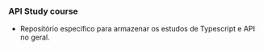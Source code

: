 ### API Study course

- Repositório específico para armazenar os estudos de Typescript e API no geral.
